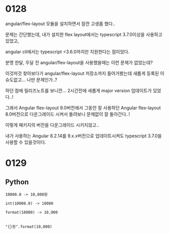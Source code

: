 # 0128

angular/flex-layout 모듈을 설치하면서 잠깐 고생좀 했다..

문제는 간단했는데, 내가 설치한 flex layout에서는 typescript 3.7.0이상을 사용하고 있었고,

angular cli에서는 typescript <3.6.0까지만 지원한다는 점이었다.

분명 한달, 두달 전 angular/flex-layout을 사용했을때는 이런 문제가 없었는데?

이것저것 찾아보다가 angular/flex-layout 저장소까지 들어가봤는데 새롭게 등록된 이슈도없고... 나만 문제인가..?

하던 참에 릴리즈노트를 보니깐... 2시간전에 새롭게 major version 업데이트가 있었다..!

그래서 Angular flex-layout 9.0버전에서 그동안 잘 사용하던 Angular flex-layout 8.0버전으로 다운그레이드 시켜서 돌려보니 문제없이 잘 돌아간다..!

이렇게 패키지의 버전을 다운그레이드 시키지않고..

내가 사용하는 Angular 8.2.14를 9.x.x버전으로 업데이트시켜도 typescript 3.7.0을 사용할 수 있을것이다.



# 0129

## Python

```
10000.0 -> 10,000원

int(10000.0) -> 10000

format(10000) -> 10,000


"{}원".format(10,000)
```

